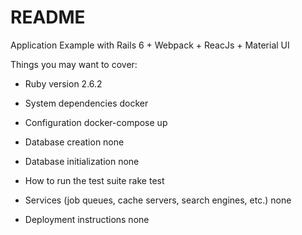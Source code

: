 # README

Application Example with Rails 6 + Webpack + ReacJs + Material UI

Things you may want to cover:

* Ruby version
2.6.2

* System dependencies
docker

* Configuration
docker-compose up

* Database creation
none

* Database initialization
none

* How to run the test suite
rake test

* Services (job queues, cache servers, search engines, etc.)
none

* Deployment instructions
none
